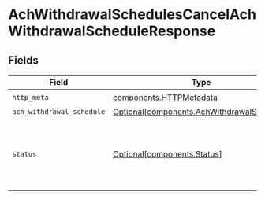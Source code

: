 # AchWithdrawalSchedulesCancelAchWithdrawalScheduleResponse


## Fields

| Field                                                                                                                                   | Type                                                                                                                                    | Required                                                                                                                                | Description                                                                                                                             |
| --------------------------------------------------------------------------------------------------------------------------------------- | --------------------------------------------------------------------------------------------------------------------------------------- | --------------------------------------------------------------------------------------------------------------------------------------- | --------------------------------------------------------------------------------------------------------------------------------------- |
| `http_meta`                                                                                                                             | [components.HTTPMetadata](../../models/components/httpmetadata.md)                                                                      | :heavy_check_mark:                                                                                                                      | N/A                                                                                                                                     |
| `ach_withdrawal_schedule`                                                                                                               | [Optional[components.AchWithdrawalSchedule]](../../models/components/achwithdrawalschedule.md)                                          | :heavy_minus_sign:                                                                                                                      | OK                                                                                                                                      |
| `status`                                                                                                                                | [Optional[components.Status]](../../models/components/status.md)                                                                        | :heavy_minus_sign:                                                                                                                      | INVALID_ARGUMENT: The request has an invalid argument.<br/>FAILED_PRECONDITION: The schedule is in a state that doesn't allow cancellation. |